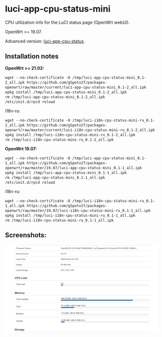 # luci-app-cpu-status-mini
CPU utilization info for the LuCI status page (OpenWrt webUI).

OpenWrt >= 19.07.

Advanced version: [luci-app-cpu-status](https://github.com/gSpotx2f/luci-app-cpu-status).

## Installation notes

**OpenWrt >= 21.02:**

    wget --no-check-certificate -O /tmp/luci-app-cpu-status-mini_0.1-2_all.ipk https://github.com/gSpotx2f/packages-openwrt/raw/master/current/luci-app-cpu-status-mini_0.1-2_all.ipk
    opkg install /tmp/luci-app-cpu-status-mini_0.1-2_all.ipk
    rm /tmp/luci-app-cpu-status-mini_0.1-2_all.ipk
    /etc/init.d/rpcd reload

i18n-ru:

    wget --no-check-certificate -O /tmp/luci-i18n-cpu-status-mini-ru_0.1-2_all.ipk https://github.com/gSpotx2f/packages-openwrt/raw/master/current/luci-i18n-cpu-status-mini-ru_0.1-2_all.ipk
    opkg install /tmp/luci-i18n-cpu-status-mini-ru_0.1-2_all.ipk
    rm /tmp/luci-i18n-cpu-status-mini-ru_0.1-2_all.ipk

**OpenWrt 19.07:**

    wget --no-check-certificate -O /tmp/luci-app-cpu-status-mini_0.1-1_all.ipk https://github.com/gSpotx2f/packages-openwrt/raw/master/19.07/luci-app-cpu-status-mini_0.1-1_all.ipk
    opkg install /tmp/luci-app-cpu-status-mini_0.1-1_all.ipk
    rm /tmp/luci-app-cpu-status-mini_0.1-1_all.ipk
    /etc/init.d/rpcd reload

i18n-ru:

    wget --no-check-certificate -O /tmp/luci-i18n-cpu-status-mini-ru_0.1-1_all.ipk https://github.com/gSpotx2f/packages-openwrt/raw/master/19.07/luci-i18n-cpu-status-mini-ru_0.1-1_all.ipk
    opkg install /tmp/luci-i18n-cpu-status-mini-ru_0.1-1_all.ipk
    rm /tmp/luci-i18n-cpu-status-mini-ru_0.1-1_all.ipk

## Screenshots:

![](https://github.com/gSpotx2f/luci-app-cpu-status-mini/blob/master/screenshots/01.jpg)
